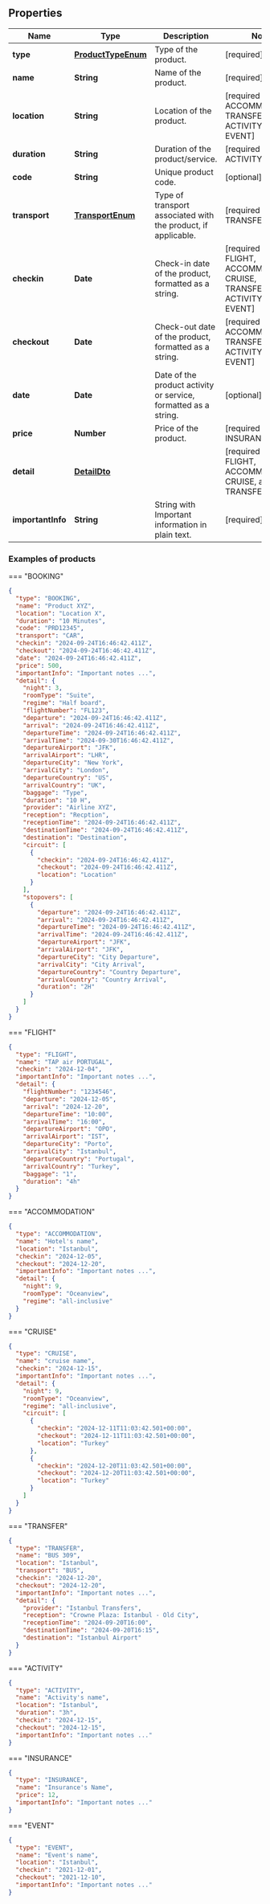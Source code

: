 ## Properties

| Name              | Type                                      | Description                                                     | Notes                                                                        |
|-------------------|-------------------------------------------|-----------------------------------------------------------------|------------------------------------------------------------------------------|
| **type**          | [**ProductTypeEnum**](ProductTypeEnum.md) | Type of the product.                                            | [required]                                                                   |
| **name**          | **String**                                | Name of the product.                                            | [required]                                                                   |
| **location**      | **String**                                | Location of the product.                                        | [required for: ACCOMMODATION, TRANSFER, ACTIVITY, and EVENT]                 |
| **duration**      | **String**                                | Duration of the product/service.                                | [required for: ACTIVITY]                                                     |
| **code**          | **String**                                | Unique product code.                                            | [optional]                                                                   |
| **transport**     | [**TransportEnum**](TransportEnum.md)     | Type of transport associated with the product, if applicable.   | [required for: TRANSFER]                                                     |
| **checkin**       | **Date**                                  | Check-in date of the product, formatted as a string.            | [required for: FLIGHT, ACCOMMODATION, CRUISE, TRANSFER, ACTIVITY, and EVENT] |
| **checkout**      | **Date**                                  | Check-out date of the product, formatted as a string.           | [required for: ACCOMMODATION, TRANSFER, ACTIVITY, and EVENT]                 |
| **date**          | **Date**                                  | Date of the product activity or service, formatted as a string. | [optional]                                                                   |
| **price**         | **Number**                                | Price of the product.                                           | [required for: INSURANCE]                                                    |
| **detail**        | [**DetailDto**](DetailDto.md)             |                                                                 | [required for: FLIGHT, ACCOMMODATION, CRUISE, and TRANSFER]                  |
| **importantInfo** | **String**                                | String with Important information in plain text.                | [required]                                                                   |

### Examples of products

=== "BOOKING"

```json
{
  "type": "BOOKING",
  "name": "Product XYZ",
  "location": "Location X",
  "duration": "10 Minutes",
  "code": "PRD12345",
  "transport": "CAR",
  "checkin": "2024-09-24T16:46:42.411Z",
  "checkout": "2024-09-24T16:46:42.411Z",
  "date": "2024-09-24T16:46:42.411Z",
  "price": 500,
  "importantInfo": "Important notes ...",
  "detail": {
    "night": 3,
    "roomType": "Suite",
    "regime": "Half board",
    "flightNumber": "FL123",
    "departure": "2024-09-24T16:46:42.411Z",
    "arrival": "2024-09-24T16:46:42.411Z",
    "departureTime": "2024-09-24T16:46:42.411Z",
    "arrivalTime": "2024-09-30T16:46:42.411Z",
    "departureAirport": "JFK",
    "arrivalAirport": "LHR",
    "departureCity": "New York",
    "arrivalCity": "London",
    "departureCountry": "US",
    "arrivalCountry": "UK",
    "baggage": "Type",
    "duration": "10 H",
    "provider": "Airline XYZ",
    "reception": "Recption",
    "receptionTime": "2024-09-24T16:46:42.411Z",
    "destinationTime": "2024-09-24T16:46:42.411Z",
    "destination": "Destination",
    "circuit": [
      {
        "checkin": "2024-09-24T16:46:42.411Z",
        "checkout": "2024-09-24T16:46:42.411Z",
        "location": "Location"
      }
    ],
    "stopovers": [
      {
        "departure": "2024-09-24T16:46:42.411Z",
        "arrival": "2024-09-24T16:46:42.411Z",
        "departureTime": "2024-09-24T16:46:42.411Z",
        "arrivalTime": "2024-09-24T16:46:42.411Z",
        "departureAirport": "JFK",
        "arrivalAirport": "JFK",
        "departureCity": "City Departure",
        "arrivalCity": "City Arrival",
        "departureCountry": "Country Departure",
        "arrivalCountry": "Country Arrival",
        "duration": "2H"
      }
    ]
  }
}
```

=== "FLIGHT"

```json 
{
  "type": "FLIGHT",
  "name": "TAP air PORTUGAL",
  "checkin": "2024-12-04",
  "importantInfo": "Important notes ...",
  "detail": {
    "flightNumber": "1234546",
    "departure": "2024-12-05",
    "arrival": "2024-12-20",
    "departureTime": "10:00",
    "arrivalTime": "16:00",
    "departureAirport": "OPO",
    "arrivalAirport": "IST",
    "departureCity": "Porto",
    "arrivalCity": "Istanbul",
    "departureCountry": "Portugal",
    "arrivalCountry": "Turkey",
    "baggage": "1",
    "duration": "4h"
  }
}
```

=== "ACCOMMODATION"

```json 
{
  "type": "ACCOMMODATION",
  "name": "Hotel's name",
  "location": "Istanbul",
  "checkin": "2024-12-05",
  "checkout": "2024-12-20",
  "importantInfo": "Important notes ...",
  "detail": {
    "night": 9,
    "roomType": "Oceanview",
    "regime": "all-inclusive"
  }
}
```

=== "CRUISE"

```json 
{
  "type": "CRUISE",
  "name": "cruise name",
  "checkin": "2024-12-15",
  "importantInfo": "Important notes ...",
  "detail": {
    "night": 9,
    "roomType": "Oceanview",
    "regime": "all-inclusive",
    "circuit": [
      {
        "checkin": "2024-12-11T11:03:42.501+00:00",
        "checkout": "2024-12-11T11:03:42.501+00:00",
        "location": "Turkey"
      },
      {
        "checkin": "2024-12-20T11:03:42.501+00:00",
        "checkout": "2024-12-20T11:03:42.501+00:00",
        "location": "Turkey"
      }
    ]
  }
}
```

=== "TRANSFER"

```json 
{
  "type": "TRANSFER",
  "name": "BUS 309",
  "location": "Istanbul",
  "transport": "BUS",
  "checkin": "2024-12-20",
  "checkout": "2024-12-20",
  "importantInfo": "Important notes ...",
  "detail": {
    "provider": "Istanbul Transfers",
    "reception": "Crowne Plaza: Istanbul - Old City",
    "receptionTime": "2024-09-20T16:00",
    "destinationTime": "2024-09-20T16:15",
    "destination": "Istanbul Airport"
  }
}
```

=== "ACTIVITY"

```json 
{
  "type": "ACTIVITY",
  "name": "Activity's name",
  "location": "Istanbul",
  "duration": "3h",
  "checkin": "2024-12-15",
  "checkout": "2024-12-15",
  "importantInfo": "Important notes ..."
}
```

=== "INSURANCE"

```json 
{
  "type": "INSURANCE",
  "name": "Insurance's Name",
  "price": 12,
  "importantInfo": "Important notes ..."
}
```

=== "EVENT"

```json 
{
  "type": "EVENT",
  "name": "Event's name",
  "location": "Istanbul",
  "checkin": "2021-12-01",
  "checkout": "2021-12-10",
  "importantInfo": "Important notes ..."
}
```